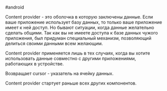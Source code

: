 #android

Content provider - это оболочка в которую заключены данные. Если ваше приложение использует базу данных, то только ваше приложение имеет к ней доступ. Но бывают ситуации, когда данные желательно сделать общими. Так как вы не имеете доступа к базе данных чужого приложения, был придуман специальный механизм, позволяющий делиться своими данными всем желающим.

Content provider применяется лишь в тех случаях, когда вы хотите использовать данные совместно с другими приложениями, работающих в устройстве.

Возвращает cursor - указатель на ячейку данных.

Content provider стартует раньше всех других компонентов.